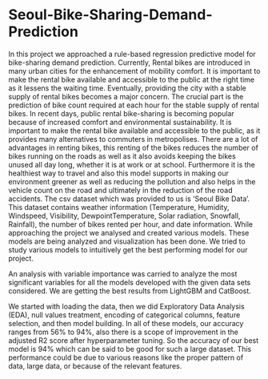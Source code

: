 # Seoul-Bike-Sharing-Demand-Prediction

In this project we approached a rule-based regression predictive model for bike-sharing demand prediction. Currently, Rental bikes are introduced in many urban cities for the enhancement of mobility comfort. It is important to make the rental bike available and accessible to the public at the right time as it lessens the waiting time. Eventually, providing the city with a stable supply of rental bikes becomes a major concern. The crucial part is the prediction of bike count required at each hour for the stable supply of rental bikes. In recent days, public rental bike-sharing is becoming popular because of increased comfort and environmental sustainability. It is important to make the rental bike available and accessible to the public, as it provides many alternatives to commuters in metropolises. There are a lot of advantages in renting bikes, this renting of the bikes reduces the number of bikes running on the roads as well as it also avoids keeping the bikes unused all day long, whether it is at work or at school. Furthermore it is the healthiest way to travel and also this model supports in making our environment greener as well as reducing the pollution and also helps in the vehicle count on the road and ultimately in the reduction of the road accidents. The csv dataset which was provided to us is ‘Seoul Bike Data’. This dataset contains weather information (Temperature, Humidity, Windspeed, Visibility, DewpointTemperature, Solar radiation, Snowfall, Rainfall), the number of bikes rented per hour, and date information. While approaching the project  we analysed and created various models. These models are being analyzed and visualization has been done. We tried to study various models to intuitively get the best performing model for our project.


An analysis with variable importance was carried to analyze the most significant variables for all the models developed with the given data sets considered. We are getting the best results from LightGBM and CatBoost. 


We started with loading the data, then we did Exploratory Data Analysis (EDA), null values treatment, encoding of categorical columns, feature selection, and then model building. In all of these models, our accuracy ranges from 56% to 94%, also there is a scope of improvement in the adjusted R2 score after hyperparameter tuning. So the accuracy of our best model is 94% which can be said to be good for such a large dataset. This performance could be due to various reasons like the proper pattern of data, large data, or because of the relevant features.
